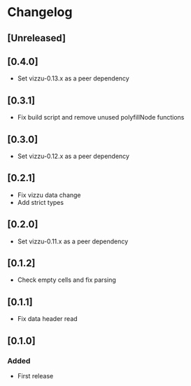 # Changelog

## [Unreleased]

## [0.4.0]

-   Set vizzu-0.13.x as a peer dependency

## [0.3.1]

-   Fix build script and remove unused polyfillNode functions

## [0.3.0]

-   Set vizzu-0.12.x as a peer dependency

## [0.2.1]

-   Fix vizzu data change
-   Add strict types

## [0.2.0]

-   Set vizzu-0.11.x as a peer dependency

## [0.1.2]

-   Check empty cells and fix parsing

## [0.1.1]

-   Fix data header read

## [0.1.0]

### Added

-   First release
